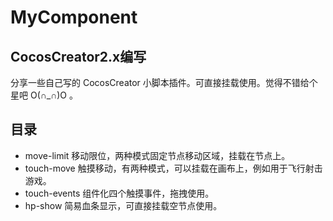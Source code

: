 # MyComponent
## CocosCreator2.x编写
 分享一些自己写的 CocosCreator 小脚本插件。可直接挂载使用。觉得不错给个星吧 O(∩_∩)O 。
## 目录
- move-limit 移动限位，两种模式固定节点移动区域，挂载在节点上。
- touch-move 触摸移动，有两种模式，可以挂载在画布上，例如用于飞行射击游戏。
- touch-events 组件化四个触摸事件，拖拽使用。
- hp-show 简易血条显示，可直接挂载空节点使用。

